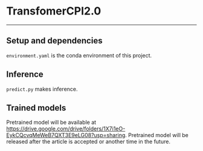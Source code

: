 # TransfomerCPI2.0
----
## Setup and dependencies 
`environment.yaml` is the conda environment of this project.

## Inference
`predict.py` makes inference.

## Trained models
Pretrained model will be available at https://drive.google.com/drive/folders/1X7i1eO-EykCQcvqMeWeB7QXT3E9eLG08?usp=sharing. Pretrained model will be released after the article is accepted or another time in the future.

